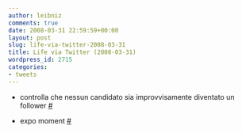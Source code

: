 ```yaml
---
author: leibniz
comments: true
date: 2008-03-31 22:59:59+00:00
layout: post
slug: life-via-twitter-2008-03-31
title: Life via Twitter (2008-03-31)
wordpress_id: 2715
categories:
- tweets
---
```



	
  * controlla che nessun candidato sia improvvisamente diventato un  follower [#](http://twitter.com/leibniz/statuses/780241173)

	
  * expo moment [#](http://twitter.com/leibniz/statuses/780267064)


